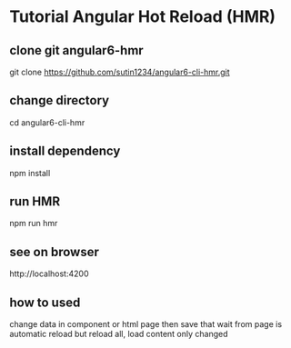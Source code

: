 # Tutorial Angular Hot Reload (HMR)

## clone git angular6-hmr
git clone https://github.com/sutin1234/angular6-cli-hmr.git

## change directory
cd angular6-cli-hmr

## install dependency
npm install

## run HMR
npm run hmr

## see on browser
http://localhost:4200

## how to used
change data in component or html page then save that wait from page is automatic reload but reload all, load content only changed
